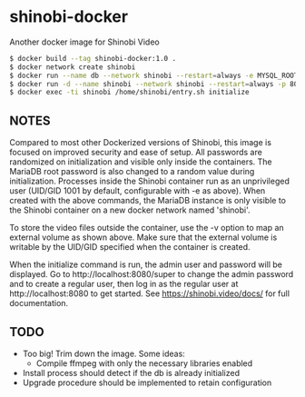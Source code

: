 # shinobi-docker
Another docker image for Shinobi Video

```bash
$ docker build --tag shinobi-docker:1.0 .
$ docker network create shinobi
$ docker run --name db --network shinobi --restart=always -e MYSQL_ROOT_PASSWORD=dbpasswd -d mariadb:latest
$ docker run -d --name shinobi --network shinobi --restart=always -p 8080:8080 [-v /path/to/video:/home/shinobi/Shinobi/videos] [-e PUID=1001] [-e PGID=1001] shinobi-docker:1.0
$ docker exec -ti shinobi /home/shinobi/entry.sh initialize
```

## NOTES
Compared to most other Dockerized versions of Shinobi, this image is focused on improved security and ease of setup. All passwords are randomized on initialization and visible only inside the containers. The MariaDB root password is also changed to a random value during initialization. Processes inside the Shinobi container run as an unprivileged user (UID/GID 1001 by default, configurable with -e as above). When created with the above commands, the MariaDB instance is only visible to the Shinobi container on a new docker network named 'shinobi'.

To store the video files outside the container, use the -v option to map an external volume as shown above. Make sure that the external volume is writable by the UID/GID specified when the container is created.

When the initialize command is run, the admin user and password will be displayed. Go to http://localhost:8080/super to change the admin password and to create a regular user, then log in as the regular user at http://localhost:8080 to get started. See https://shinobi.video/docs/ for full documentation.

## TODO
* Too big! Trim down the image. Some ideas:
  * Compile ffmpeg with only the necessary libraries enabled
* Install process should detect if the db is already initialized
* Upgrade procedure should be implemented to retain configuration
